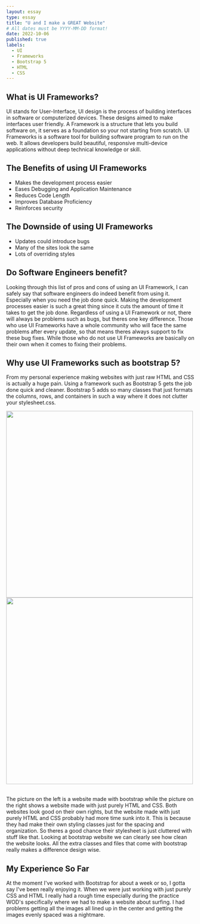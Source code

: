 ```yaml
---
layout: essay
type: essay
title: "U and I make a GREAT Website"
# All dates must be YYYY-MM-DD format!
date: 2022-10-06
published: true
labels:
  - UI
  - Frameworks
  - Bootstrap 5
  - HTML
  - CSS
--- 
```


<h2> What is UI Frameworks?</h2>

UI stands for User-Interface, UI design is the process of building interfaces in software or computerized devices. These designs aimed to make interfaces user friendly. A Framework is a structure that lets you build software on, it serves as a foundation so your not starting from scratch. UI Frameworks is a software tool for building software program to run on the web. It allows developers build beautiful, responsive multi-device applications without deep technical knowledge or skill. 

<h2> The Benefits of using UI Frameworks</h2>

<ul>
    <li> Makes the development process easier </li>
    <li> Eases Debugging and Application Maintenance </li>
    <li> Reduces Code Length </li>
    <li> Improves Database Proficiency</li>
    <li> Reinforces security </li>
</ul>

<h2> The Downside of using UI Frameworks</h2>

<ul>
    <li> Updates could introduce bugs </li>
    <li> Many of the sites look the same </li>
    <li> Lots of overriding styles </li>

</ul>

<h2> Do Software Engineers benefit? </h2>

Looking through this list of pros and cons of using an UI Framework, I can safely say that software engineers do indeed benefit from using it. Especially when you need the job done quick. Making the development processes easier is such a great thing since it cuts the amount of time it takes to get the job done. Regardless of using a UI Framework or not, there will always be problems such as bugs, but theres one key difference. Those who use UI Frameworks have a whole community who will face the same problems after every update, so that means theres always support to fix these bug fixes. While those who do not use UI Frameworks are basically on their own when it comes to fixing their problems.


<h2> Why use UI Frameworks such as bootstrap 5? </h2>
        
From my personal experience making websites with just raw HTML and CSS is actually a huge pain. Using a framework such as Bootstrap 5 gets the job done quick and cleaner. Bootstrap 5 adds so many classes that just formats the columns, rows, and containers in such a way where it does not clutter your stylesheet.css.
<br>

<div class="text-center">
  <img width="500px" src="https://images.template.net/wp-content/uploads/2016/04/19073948/Animal-Pet-Responsive-One-Page-HTML-Bootstrap-Theme.jpg" class="img-thumbnail p-3">
  <img width="500px" src="https://www.sourcecodester.com/sites/default/files/images/sarfarazbhat/123.jpg" class="img-thumbnail" class="img-thumbnail p-3" >
</div>
<br>

The picture on the left is a website made with bootstrap while the picture on the right shows a website made with just purely HTML and CSS. Both websites look good on their own rights, but the website made with just purely HTML and CSS probably had more time sunk into it. This is because they had make their own styling classes just for the spacing and organization. So theres a good chance their stylesheet is just cluttered with stuff like that. Looking at bootstrap website we can clearly see how clean the website looks. All the extra classes and files that come with bootstrap really makes a difference design wise.

<h2> My Experience So Far</h2>

At the moment I've worked with Bootstrap for about a week or so, I gotta say I've been really enjoying it. When we were just working with just purely CSS and HTML I really had a rough time especially during the practice WOD's specifically where we had to make a website about surfing. I had problems getting all the images all lined up in the center and getting the images evenly spaced was a nightmare.

